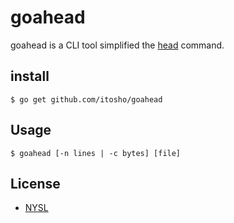 # goahead
goahead is a CLI tool simplified the [head](https://en.wikipedia.org/wiki/Head_(Unix)) command.

## install
```
$ go get github.com/itosho/goahead
```

## Usage
```
$ goahead [-n lines | -c bytes] [file]
```

## License
- [NYSL](http://www.kmonos.net/nysl/)
